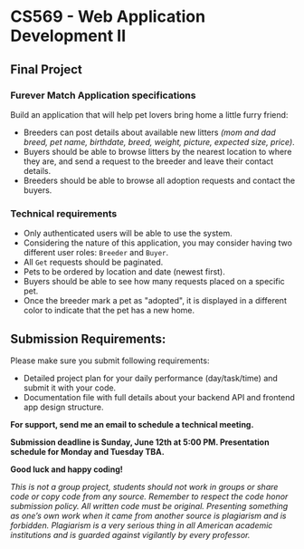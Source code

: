 # CS569 - Web Application Development II
## Final Project 
### Furever Match Application specifications 
Build an application that will help pet lovers bring home a little furry friend:
* Breeders can post details about available new litters *(mom and dad breed, pet name, birthdate, breed, weight, picture, expected size, price)*. 
* Buyers should be able to browse litters by the nearest location to where they are, and send a request to the breeder and leave their contact details. 
* Breeders should be able to browse all adoption requests and contact the buyers. 

### Technical requirements
* Only authenticated users will be able to use the system. 
* Considering the nature of this application, you may consider having two different user roles: `Breeder` and `Buyer`.
* All `Get` requests should be paginated.
* Pets to be ordered by location and date (newest first).
* Buyers should be able to see how many requests placed on a specific pet.
* Once the breeder mark a pet as "adopted", it is displayed in a different color to indicate that the pet has a new home.
             
## Submission Requirements:
Please make sure you submit following requirements:  
* Detailed project plan for your daily performance (day/task/time) and submit it with your code.
* Documentation file with full details about your backend API and frontend app design structure.   

**For support, send me an email to schedule a technical meeting.**   
  
**Submission deadline is Sunday, June 12th at 5:00 PM. Presentation schedule for Monday and Tuesday TBA.** 
  
**Good luck and happy coding!**
  
*This is not a group project, students should not work in groups or share code or copy code from any source. Remember to respect the code honor submission policy. All written code must be original. Presenting something as one’s own work when it came from another source is plagiarism and is forbidden. Plagiarism is a very serious thing in all American academic institutions and is guarded against vigilantly by every professor.*  
